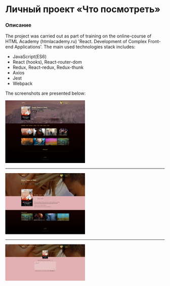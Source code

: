 # Личный проект «Что посмотреть»

### Описание

The project was carried out as part of training on the online-course of HTML Academy (htmlacademy.ru) 'React. Development of Complex Front-end Applications'. The main used technologies stack includes:

- JavaScript(ES6)
- React (hooks), React-router-dom
- Redux, React-redux, Redux-thunk
- Axios
- Jest
- Webpack

The screenshots are presented below:

<img src='screenshots/screenshot_1.jpg' alt='main screen' width='50%'>
<hr>
<img src='screenshots/screenshot_2.jpg' alt='detailed film`s info' width='50%'>
<hr>
<img src='screenshots/screenshot_3.jpg' alt='review form' width='50%'>
